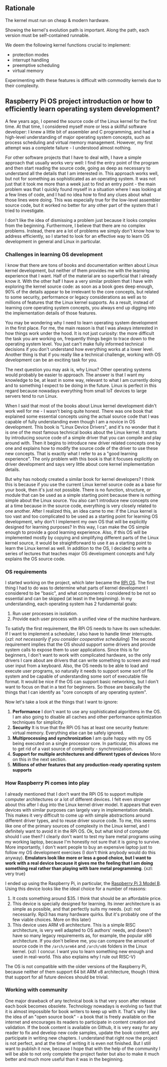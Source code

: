 ## Rationale

The kernel must run on cheap & modern hardware. 

Showing the kernel's evolution path is important. Along the path, each version must be self-contained runnable. 

We deem the following kernel functions crucial to implement: 
* protection modes
* interrupt handling
* preemptive scheduling
* virtual memory 

Experimenting with these features is difficult with commodity kernels due to their complexity. 


## Raspberry Pi OS project introduction or how to efficiently learn operating system development?

A few years ago, I opened the source code of the Linux kernel for the first time. At that time, I considered myself more or less a skillful software developer: I knew a little bit of assembler and C programming, and had a high-level understanding of major operating system concepts, such as process scheduling and virtual memory management. However, my first attempt was a complete failure - I understood almost nothing.

For other software projects that I have to deal with, I have a simple approach that usually works very well: I find the entry point of the program and then start reading the source code, going as deep as necessary to understand all the details that I am interested in. This approach works well, but not for something as sophisticated as an operating system. It was not just that it took me more than a week just to find an entry point - the main problem was that I quickly found myself in a situation where I was looking at a few lines of code,  and I had no idea how to find any clues about what those lines were doing. This was especially true for the low-level assembler source code, but it worked no better for any other part of the system that I tried to investigate. 

I don't like the idea of dismissing a problem just because it looks complex from the beginning. Furthermore, I believe that there are no complex problems. Instead, there are a lot of problems we simply don't know how to address efficiently, so I started to look for an effective way to learn OS development in general and Linux in particular.

### Challenges in learning OS development

I know that there are tons of books and documentation written about Linux kernel development, but neither of them provides me with the learning experience that I want. Half of the material are so superficial that I already know it. With the other half I have a very similar problem that I have with exploring the kernel source code: as soon as a book goes deep enough, 90% of the details appear to be irrelevant to the core concepts, but related to some security, performance or legacy considerations as well as to millions of features that the Linux kernel supports. As a result, instead of learning core operating system concepts, you always end up digging into the implementation details of those features.

You may be wondering why I need to learn operating system development in the first place. For me, the main reason is that I was always interested in how things work under the hood. It is not just curiosity: the more difficult the task you are working on, frequently things begin to trace down to the operating system level. You just can't make fully informed technical decisions if you don't understand how everything works at a lower level. Another thing is that if you really like a technical challenge, working with OS development can be an exciting task for you.

The next question you may ask is, why Linux? Other operating systems would probably be easier to approach. The answer is that I want my knowledge to be, at least in some way, relevant to what I am currently doing and to something I expect to be doing in the future. Linux is perfect in this regard because nowadays everything from small IoT devices to large servers tend to run Linux.

When I said that most of the books about Linux kernel development didn't work well for me - I wasn't being quite honest. There was one book that explained some essential concepts using the actual source code that I was capable of fully understanding even though I am a novice in OS development. This book is "Linux Device Drivers", and it's no wonder that it is one of the most famous technical books about the Linux kernel. It starts by introducing source code of a simple driver that you can compile and play around with. Then it begins to introduce new driver related concepts one by one and explains how to modify the source code of the driver to use these new concepts. That is exactly what I refer to as a "good learning experience". The only problem with this book is that it focuses explicitly on driver development and says very little about core kernel implementation details.

But why has nobody created a similar book for kernel developers? I think this is because if you use the current Linux kernel source code as a base for your book, then it's just not possible. There is no function, structure, or module that can be used as a simple starting point because there is nothing simple about the Linux source. You also can't introduce new concepts one at a time because in the source code, everything is very closely related to one another. After I realized this, an idea came to me: if the Linux kernel is too vast and too complicated to be used as a starting point for learning OS development, why don't I implement my own OS that will be explicitly designed for learning purposes? In this way, I can make the OS simple enough to provide a good learning experience. Also, if this OS will be implemented mostly by copying and simplifying different parts of the Linux kernel source, it would be straightforward to use it as a starting point to learn the Linux kernel as well. In addition to the OS, I decided to write a series of lectures that teaches major OS development concepts and fully explains the OS source code.

### OS requirements

I started working on the project, which later became the [RPi OS](https://github.com/s-matyukevich/raspberry-pi-os). The first thing I had to do was to determine what parts of kernel development I considered to be "basic", and what components I considered to be not so essential and can be skipped (at least in the beginning). In my understanding, each operating system has 2 fundamental goals:

1. Run user processes in isolation.
1. Provide each user process with a unified view of the machine hardware.

To satisfy the first requirement, the RPi OS needs to have its own scheduler. If I want to implement a scheduler, I also have to handle timer interrupts. {*xzl: not necessarily if you consider cooperative scheduling*} The second requirement implies that the OS should support some drivers and provide system calls to expose them to user applications. Since this is for beginners, I don't want to work with complicated hardware, so the only drivers I care about are drivers that can write something to screen and read user input from a keyboard. Also, the OS needs to be able to load and execute user programs, so naturally it needs to support some sort of file system and be capable of understanding some sort of executable file format. It would be nice if the OS can support basic networking, but I don't want to focus on that in a text for beginners. So those are basically the things that I can identify as "core concepts of any operating system".

Now let's take a look at the things that I want to ignore:
1. **Performance** I don't want to use any sophisticated algorithms in the OS. I am also going to disable all caches and other performance optimization techniques for simplicity.
1. **Security** It is true that the RPi OS has at least one security feature: virtual memory. Everything else can be safely ignored.
1. **Multiprocessing and synchronization** I am quite happy with my OS being executed on a single processor core. In particular, this allows me to get rid of a vast source of complexity - synchronization. 
1. **Support for multiple architectures and different types of devices** More on this in the next section.
1. **Millions of other features that any production-ready operating system supports**

### How Raspberry Pi comes into play

I already mentioned that I don't want the RPi OS to support multiple computer architectures or a lot of different devices. I felt even stronger about this after I dug into the Linux kernel driver model. It appears that even devices with similar purposes can largely vary in implementation details. This makes it very difficult to come up with simple abstractions around different driver types, and to reuse driver source code. To me, this seems like one of the primary sources of complexity in the Linux kernel, and I definitely want to avoid it in the RPi OS. Ok, but what kind of computer should I use then? I clearly don't want to test my bare metal programs using my working laptop, because I'm honestly not sure that it is going to survive. More importantly, I don't want people to buy an expensive laptop just to follow my OS development exercises (I don't think anybody would do this anyway). **Emulators look like more or less a good choice, but I want to work with a real device because it gives me the feeling that I am doing something real rather than playing with bare metal programming**. {xzl: very true}

I ended up using the Raspberry Pi, in particular, the [Raspberry Pi 3 Model B](https://www.raspberrypi.org/products/raspberry-pi-3-model-b/). Using this device looks like the ideal choice for a number of reasons:

1. It costs something around $35. I think that should be an affordable price.
1. This device is specially designed for learning. Its inner architecture is as simple as possible, and that perfectly suits my needs. {xzl: not necessarily. Rpi3 has many hardware quirks. But it's probably one of the few viable choices. More on this later}
1. This device uses ARM v8 architecture. This is a simple RISC architecture, is very well adapted to OS authors' needs, and doesn't have so many legacy requirements as, for example, the popular x86 architecture. If you don't believe me, you can compare the amount of source code in the `/arch/arm64` and `/arch/x86` folders in the Linux kernel. {xzl: I concur. I want you to learn something new enough and used in real-world. This also explains why I rule out RISC-V}

The OS is not compatible with the older versions of the Raspberry Pi, because neither of them support 64 bit ARM v8 architecture, though I think that support for all future devices should be trivial.

### Working with community

One major drawback of any technical book is that very soon after release each book becomes obsolete. Technology nowadays is evolving so fast that it is almost impossible for book writers to keep up with it. That's why I like the idea of an "open source book" - a book that is freely available on the internet and encourages its readers to participate in content creation and validation. If the book content is available on Github, it is very easy for any reader to fix and develop new code samples, update the book content, and participate in writing new chapters. I understand that right now the project is not perfect, and at the time of writing it is even not finished. But I still want to publish it now, because I hope that with the help of the community I will be able to not only complete the project faster but also to make it much better and much more useful than it was in the beginning. 

